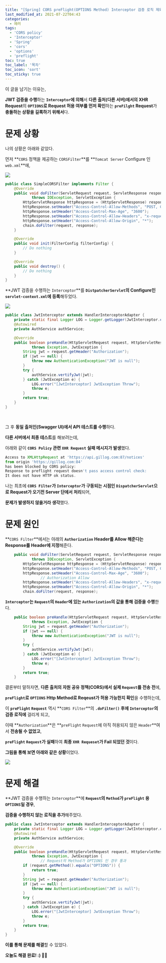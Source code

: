 ```yaml
---
title: "[Spring] CORS preFlight(OPTIONS Method) Interceptor 검증 로직 제외해주기(Access to XMLHttpRequest at '' from origin '' has been blocked by CORS policy)"
last_modified_at: 2021-07-22T04:43
categories: 
  - 에러
tags: 
  - 'CORS policy' 
  - 'Interceptor' 
  - 'Spring' 
  - 'cors' 
  - 'options' 
  - 'preflight'
toc: true
toc_label: '목차'
toc_icon: 'sort'
toc_sticky: true
---
```

이 글을 남기는 이유는,

**JWT 검증을 수행**하는 **`Interceptor`에 의해**서 **다른 출처(다른 서버)에서의 XHR Request**의 **`OPTIONS`로 Request 허용 여부를 먼저 확인**하는 **`preFilght` Request**가 **충돌하는 상황을 길록하기 위해서**다.


# 문제 상황

나의 상황은 아래와 같았다.


먼저 **`CORS` 정책을 제공하는 `CORSFilter`**를 **`Tomcat Server` Configure 인 `web.xml`**에,




![](https://images.velog.io/images/gillog/post/3e10210a-713c-4d29-8c69-7a667144ea35/image.png)


```java
public class SimpleCORSFilter implements Filter {
	@Override
	public void doFilter(ServletRequest request, ServletResponse response, FilterChain chain)
			throws IOException, ServletException {
		HttpServletResponse httpResponse = (HttpServletResponse) response;
		httpResponse.setHeader("Access-Control-Allow-Methods", "POST, GET, OPTIONS");
		httpResponse.setHeader("Access-Control-Max-Age", "3600");
		httpResponse.setHeader("Access-Control-Allow-Headers", "x-requested-with, content-type, Authorization");
		httpResponse.setHeader("Access-Control-Allow-Origin", "*");
		chain.doFilter(request, response);
	}

	@Override
	public void init(FilterConfig filterConfig) {
		// Do nothing
	}

	@Override
	public void destroy() {
		// Do nothing
	}
}
```

**JWT 검증을 수행하는 `Interceptor`**를 **`DistpatcherServlet`의 Configure인 `servlet-context.xml`에 등록**해두었다.


![](https://images.velog.io/images/gillog/post/0b579c13-24f7-4772-9676-1d2df73832d8/image.png)


```java
public class JwtInterceptor extends HandlerInterceptorAdapter {
	private static final Logger LOG = Logger.getLogger(JwtInterceptor.class);
	@Autowired
	private AuthService authService;

	@Override
	public boolean preHandle(HttpServletRequest request, HttpServletResponse response, Object handler)
			throws Exception, JwtException {
		String jwt = request.getHeader("Authorization");
		if (jwt == null) {
			throw new AuthenticationException("JWT is null");
		}
		try {
			authService.vertifyJwt(jwt);
		} catch (JwtException e) {
			LOG.error("[JwtInterceptor] JwtException Throw");
			throw e;
		}
		return true;
	}
}
```


<br>


그 후 **동일 출처인(Swagger UI)에서 API 테스트를 수행**하다.

**다른 서버에서 최종 테스트**를 해보려는데,

아래와 같이 **`CORS Policy` 관련 `XHR Request` 실패 메시지가 발생**했다.

```js
Access to XMLHttpRequest at 'https://api.gillog.com:87/notices' 
from origin 'https://gillog.com:84' 
has been blocked by CORS policy: 
Response to preflight request doesn't pass access control check: 
It does not have HTTP ok status.
```

나는 최초에 **`CORS Filter`가 `Interceptor`가 구동되는 시점인 `DispatcherServlet`으로 Request가 오기전 Server 단에서 처리**되어,

**문제가 발생하지 않을거라 생각**했다.

# 문제 원인


**`CORS Filter`**에서는 아래의 **`Authorization` Header를 Allow 해준다는 Response를 Header에 지정**해준다.

```java
	public void doFilter(ServletRequest request, ServletResponse response, FilterChain chain)
			throws IOException, ServletException {
		HttpServletResponse httpResponse = (HttpServletResponse) response;
		httpResponse.setHeader("Access-Control-Allow-Methods", "POST, GET, OPTIONS");
		httpResponse.setHeader("Access-Control-Max-Age", "3600");
                // Authorization Allow
		httpResponse.setHeader("Access-Control-Allow-Headers", "x-requested-with, content-type, Authorization");
		httpResponse.setHeader("Access-Control-Allow-Origin", "*");
		chain.doFilter(request, response);
```

**`Interceptor`는 `Request`의 `Header`에 있는 `Authorization`의 값을 통해 검증을 수행**한다.


```java
	public boolean preHandle(HttpServletRequest request, HttpServletResponse response, Object handler)
			throws Exception, JwtException {
		String jwt = request.getHeader("Authorization");
		if (jwt == null) {
			throw new AuthenticationException("JWT is null");
		}
		try {
			authService.vertifyJwt(jwt);
		} catch (JwtException e) {
			LOG.error("[JwtInterceptor] JwtException Throw");
			throw e;
		}
		return true;
	}
```


결론부터 말하자면, **다른 출처의 자원 공유 정책(CORS)에서 실제 `Request`를 전송 전**에,

**`preFlight`로 `OPTIONS` Http Method로 Reqeust가 허용 가능한지 확인**을 수행하는데,

이 **`preFlight` `Request`** 역시 **`CORS Filter`**의 **`.doFilter()` 후에 `Interceptor`의 검증 로직에** 걸리게 되고,

이때 **`Authorization`**은 **`preFlight` `Request`에 아직 허용되지 않은 `Header`**여서 **전송될 수 없었고**,

**`preFlight` `Request`가 실패**하여 **최종 `XHR Requeset`가 Fail 되었던 것**이다.

**그림을 통해 보면 아래와 같은 상황**이었다.

![](https://images.velog.io/images/gillog/post/9b8ca84d-92b9-43a3-9aac-9c2a1f2b97e7/image.png)

# 문제 해결


**JWT 검증을 수행하는 `Interceptor`**에 **`Request`의 `Method`가 `preFlight` 용 `OPTIONS`일 경우**,

**검증을 수행하지 않는 로직을 추가**해주었다.


```java
public class JwtInterceptor extends HandlerInterceptorAdapter {
	private static final Logger LOG = Logger.getLogger(JwtInterceptor.class);
	@Autowired
	private AuthService authService;

	@Override
	public boolean preHandle(HttpServletRequest request, HttpServletResponse response, Object handler)
			throws Exception, JwtException {
                // Request의 Method가 OPTIONS 인 경우 통과
		if (request.getMethod().equals("OPTIONS")) {
			return true;
		}
		String jwt = request.getHeader("Authorization");
		if (jwt == null) {
			throw new AuthenticationException("JWT is null");
		}
		try {
			authService.vertifyJwt(jwt);
		} catch (JwtException e) {
			LOG.error("[JwtInterceptor] JwtException Throw");
			throw e;
		}
		return true;
	}
}
```

**이를 통해 문제를 해결**할 수 있었다.

**오늘도 해결 완료! :) 🙆‍♀️**